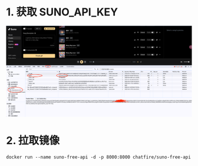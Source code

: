 # 1. 获取 SUNO_API_KEY

![api_key.png](./api_key.png)

# 2. 拉取镜像

```shell
docker run --name suno-free-api -d -p 8000:8000 chatfire/suno-free-api
```


